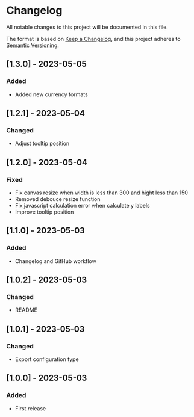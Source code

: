 # Changelog

All notable changes to this project will be documented in this file.

The format is based on [Keep a Changelog](https://keepachangelog.com/en/1.0.0/),
and this project adheres to [Semantic Versioning](https://semver.org/spec/v2.0.0.html).


## [1.3.0] - 2023-05-05

### Added

- Added new currency formats

## [1.2.1] - 2023-05-04

### Changed

- Adjust tooltip position

## [1.2.0] - 2023-05-04

### Fixed

- Fix canvas resize when width is less than 300 and hight less than 150
- Removed debouce resize function
- Fix javascript calculation error when calculate y labels
- Improve tooltip position

## [1.1.0] - 2023-05-03

### Added

- Changelog and GitHub workflow

## [1.0.2] - 2023-05-03

### Changed

- README

## [1.0.1] - 2023-05-03

### Changed

- Export configuration type

## [1.0.0] - 2023-05-03

### Added

- First release
